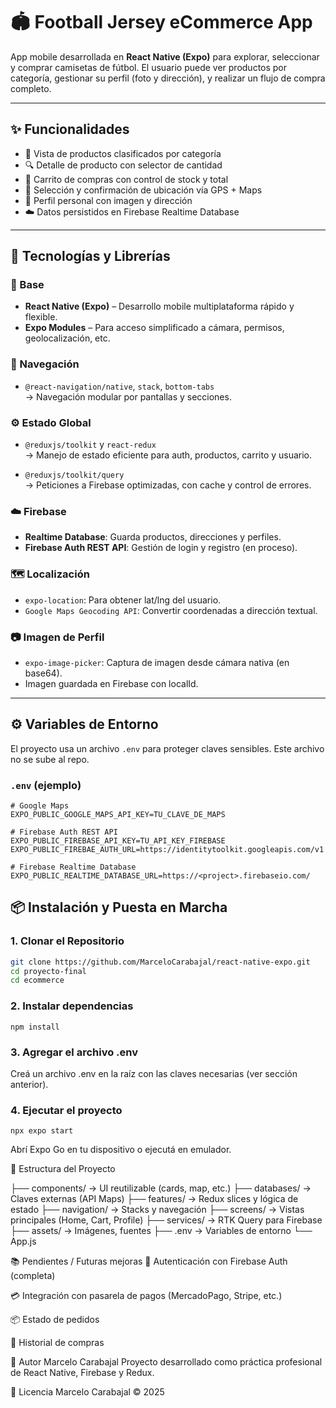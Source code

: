 # 🏟️ Football Jersey eCommerce App

App mobile desarrollada en **React Native (Expo)** para explorar, seleccionar y comprar camisetas de fútbol. El usuario puede ver productos por categoría, gestionar su perfil (foto y dirección), y realizar un flujo de compra completo.

---

## ✨ Funcionalidades

- 🧢 Vista de productos clasificados por categoría
- 🔍 Detalle de producto con selector de cantidad
- 🛒 Carrito de compras con control de stock y total
- 📍 Selección y confirmación de ubicación vía GPS + Maps
- 👤 Perfil personal con imagen y dirección
- ☁️ Datos persistidos en Firebase Realtime Database

---

## 📲 Tecnologías y Librerías

### 🔧 Base
- **React Native (Expo)** – Desarrollo mobile multiplataforma rápido y flexible.
- **Expo Modules** – Para acceso simplificado a cámara, permisos, geolocalización, etc.

### 🧭 Navegación
- `@react-navigation/native`, `stack`, `bottom-tabs`  
  → Navegación modular por pantallas y secciones.

### ⚙️ Estado Global
- `@reduxjs/toolkit` y `react-redux`  
  → Manejo de estado eficiente para auth, productos, carrito y usuario.

- `@reduxjs/toolkit/query`  
  → Peticiones a Firebase optimizadas, con cache y control de errores.

### ☁️ Firebase
- **Realtime Database**: Guarda productos, direcciones y perfiles.
- **Firebase Auth REST API**: Gestión de login y registro (en proceso).

### 🗺️ Localización
- `expo-location`: Para obtener lat/lng del usuario.
- `Google Maps Geocoding API`: Convertir coordenadas a dirección textual.

### 📷 Imagen de Perfil
- `expo-image-picker`: Captura de imagen desde cámara nativa (en base64).
- Imagen guardada en Firebase con localId.

---

## ⚙️ Variables de Entorno

El proyecto usa un archivo `.env` para proteger claves sensibles. Este archivo no se sube al repo.

### `.env` (ejemplo)

```env
# Google Maps
EXPO_PUBLIC_GOOGLE_MAPS_API_KEY=TU_CLAVE_DE_MAPS

# Firebase Auth REST API
EXPO_PUBLIC_FIREBASE_API_KEY=TU_API_KEY_FIREBASE
EXPO_PUBLIC_FIREBAE_AUTH_URL=https://identitytoolkit.googleapis.com/v1

# Firebase Realtime Database
EXPO_PUBLIC_REALTIME_DATABASE_URL=https://<project>.firebaseio.com/

```

## 📦 Instalación y Puesta en Marcha

### 1. Clonar el Repositorio

```bash
git clone https://github.com/MarceloCarabajal/react-native-expo.git
cd proyecto-final
cd ecommerce
```

### 2. Instalar dependencias

```
npm install
```

### 3. Agregar el archivo .env
Creá un archivo .env en la raíz con las claves necesarias (ver sección anterior).

### 4. Ejecutar el proyecto

```
npx expo start
```

Abrí Expo Go en tu dispositivo o ejecutá en emulador.

📁 Estructura del Proyecto

├── components/         → UI reutilizable (cards, map, etc.)
├── databases/          → Claves externas (API Maps)
├── features/           → Redux slices y lógica de estado
├── navigation/         → Stacks y navegación
├── screens/            → Vistas principales (Home, Cart, Profile)
├── services/           → RTK Query para Firebase
├── assets/             → Imágenes, fuentes
├── .env                → Variables de entorno
└── App.js

📚 Pendientes / Futuras mejoras
🔐 Autenticación con Firebase Auth (completa)

💳 Integración con pasarela de pagos (MercadoPago, Stripe, etc.)

📦 Estado de pedidos

🧾 Historial de compras

👤 Autor
Marcelo Carabajal
Proyecto desarrollado como práctica profesional de React Native, Firebase y Redux.

📄 Licencia
Marcelo Carabajal © 2025

